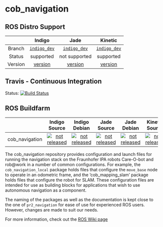 cob_navigation
===========

## ROS Distro Support

|         | Indigo | Jade | Kinetic |
|:-------:|:------:|:----:|:-------:|
| Branch  | [`indigo_dev`](https://github.com/ipa320/cob_navigation/tree/indigo_dev) | [`indigo_dev`](https://github.com/ipa320/cob_navigation/tree/indigo_dev) | [`indigo_dev`](https://github.com/ipa320/cob_navigation/tree/indigo_dev) |
| Status  |  supported | not supported |  supported |
| Version | [version](http://repositories.ros.org/status_page/ros_indigo_default.html?q=cob_navigation) | [version](http://repositories.ros.org/status_page/ros_jade_default.html?q=cob_navigation) | [version](http://repositories.ros.org/status_page/ros_kinetic_default.html?q=cob_navigation) |

## Travis - Continuous Integration

Status: [![Build Status](https://travis-ci.org/ipa320/cob_navigation.svg?branch=indigo_dev)](https://travis-ci.org/ipa320/cob_navigation)

## ROS Buildfarm

|         | Indigo Source | Indigo Debian | Jade Source | Jade Debian |  Kinetic Source  |  Kinetic Debian |
|:-------:|:-------------------:|:-------------------:|:-------------------:|:-------------------:|:-------------------:|:-------------------:|
| cob_navigation | [![not released](http://build.ros.org/buildStatus/icon?job=Isrc_uT__cob_navigation__ubuntu_trusty__source)](http://build.ros.org/view/Isrc_uT/job/Isrc_uT__cob_navigation__ubuntu_trusty__source/) | [![not released](http://build.ros.org/buildStatus/icon?job=Ibin_uT64__cob_navigation__ubuntu_trusty_amd64__binary)](http://build.ros.org/view/Ibin_uT64/job/Ibin_uT64__cob_navigation__ubuntu_trusty_amd64__binary/) | [![not released](http://build.ros.org/buildStatus/icon?job=Jsrc_uT__cob_navigation__ubuntu_trusty__source)](http://build.ros.org/view/Jsrc_uT/job/Jsrc_uT__cob_navigation__ubuntu_trusty__source/) | [![not released](http://build.ros.org/buildStatus/icon?job=Jbin_uT64__cob_navigation__ubuntu_trusty_amd64__binary)](http://build.ros.org/view/Jbin_uT64/job/Jbin_uT64__cob_navigation__ubuntu_trusty_amd64__binary/) | [![not released](http://build.ros.org/buildStatus/icon?job=Ksrc_uX__cob_navigation__ubuntu_xenial__source)](http://build.ros.org/view/Ksrc_uX/job/Ksrc_uX__cob_navigation__ubuntu_xenial__source/) | [![not released](http://build.ros.org/buildStatus/icon?job=Kbin_uX64__cob_navigation__ubuntu_xenial_amd64__binary)](http://build.ros.org/view/Kbin_uX64/job/Kbin_uX64__cob_navigation__ubuntu_xenial_amd64__binary/) |


The cob_navigation repository provides configuration and launch files for running the navigation stack on the Fraunhofer IPA robots Care-O-bot and rob@work in a number of common configurations.
For example, the `cob_navigation_local` package holds files that configure the `move_base` node to operate in an odometric frame, and the ’cob_mapping_slam’ package holds files that configure the robot for SLAM.
These configuration files are intended for use as building blocks for applications that wish to use autonomous navigation as a component.

The naming of the packages as well as the documentation is kept close to the one of `pr2_navigation` for ease of use for experienced ROS users. However, changes are made to suit our needs.

For more information, check out the [ROS Wiki page](http://wiki.ros.org/cob_navigation "cob_navigation wiki page")
